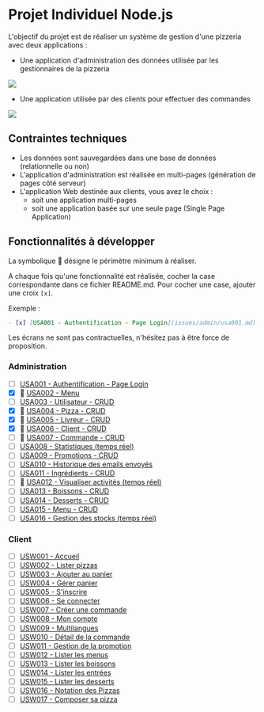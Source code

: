 # Projet Individuel Node.js

L'objectif du projet est de réaliser un système de gestion d'une pizzeria avec deux applications :

- Une application d'administration des données utilisée par les gestionnaires de la pizzeria

![](issues/admin/images/usa002.png)

- Une application utilisée par des clients pour effectuer des commandes

![](issues/web/images/usw001.png)

## Contraintes techniques

- Les données sont sauvegardées dans une base de données (relationnelle ou non)
- L'application d'administration est réalisée en multi-pages (génération de pages côté serveur)
- L'application Web destinée aux clients, vous avez le choix :
  - soit une application multi-pages
  - soit une application basée sur une seule page (Single Page Application)

## Fonctionnalités à développer

La symbolique :dart: désigne le périmètre minimum à réaliser.

A chaque fois qu'une fonctionnalité est réalisée, cocher la case correspondante dans ce fichier README.md. Pour cocher une case, ajouter une croix `[x]`.

Exemple :

```md
- [x] [USA001 - Authentification - Page Login](issues/admin/usa001.md)
```

Les écrans ne sont pas contractuelles, n'hésitez pas à être force de proposition.

### Administration

- [ ] [USA001 - Authentification - Page Login](issues/admin/usa001.md)
- [x] :dart: [USA002 - Menu](issues/admin/usa002.md)
- [ ] [USA003 - Utilisateur - CRUD](issues/admin/usa003.md)
- [x] :dart: [USA004 - Pizza - CRUD](issues/admin/usa004.md)
- [x] :dart: [USA005 - Livreur - CRUD](issues/admin/usa005.md)
- [x] :dart: [USA006 - Client - CRUD](issues/admin/usa006.md)
- [ ] :dart: [USA007 - Commande - CRUD](issues/admin/usa007.md)
- [ ] [USA008 - Statistiques (temps réel)](issues/admin/usa008.md)
- [ ] [USA009 - Promotions - CRUD](issues/admin/usa009.md)
- [ ] [USA010 - Historique des emails envoyés](issues/admin/usa010.md)
- [ ] [USA011 - Ingrédients - CRUD](issues/admin/usa011.md)
- [ ] :dart: [USA012 - Visualiser activités (temps réel)](issues/admin/usa012.md)
- [ ] [USA013 - Boissons - CRUD](issues/admin/usa013.md)
- [ ] [USA014 - Desserts - CRUD](issues/admin/usa014.md)
- [ ] [USA015 - Menu - CRUD](issues/admin/usa015.md)
- [ ] [USA016 - Gestion des stocks (temps réel)](issues/admin/usa016.md)

### Client

- [ ] [USW001 - Accueil](issues/web/usw001.md)
- [ ] [USW002 - Lister pizzas](issues/web/usw002.md)
- [ ] [USW003 - Ajouter au panier](issues/web/usw003.md)
- [ ] [USW004 - Gérer panier](issues/web/usw004.md)
- [ ] [USW005 - S'inscrire](issues/web/usw005.md)
- [ ] [USW006 - Se connecter](issues/web/usw006.md)
- [ ] [USW007 - Créer une commande](issues/web/usw007.md)
- [ ] [USW008 - Mon compte](issues/web/usw008.md)
- [ ] [USW009 - Multilangues](issues/web/usw009.md)
- [ ] [USW010 - Détail de la commande](issues/web/usw010.md)
- [ ] [USW011 - Gestion de la promotion](issues/web/usw011.md)
- [ ] [USW012 - Lister les menus](issues/web/usw012.md)
- [ ] [USW013 - Lister les boissons](issues/web/usw013.md)
- [ ] [USW014 - Lister les entrées](issues/web/usw014.md)
- [ ] [USW015 - Lister les desserts](issues/web/usw015.md)
- [ ] [USW016 - Notation des Pizzas](issues/web/usw016.md)
- [ ] [USW017 - Composer sa pizza](issues/web/usw017.md)
